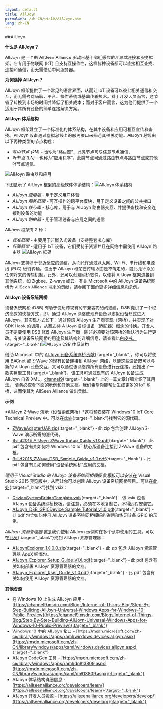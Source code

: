 ```yaml
---
layout: default
title: AllJoyn
permalink: /zh-CN/win10/AllJoyn.htm
lang: zh-CN
---
```


##AllJoyn

**什么是 AllJoyn？**

AllJoyn 是一个由 AllSeen Alliance 驱动且基于邻近感应的开源式连接和服务框架。它专用于物联网 \(IoT\) 且支持互操作性，这样各种设备都可以直接相互查找、连接和通信，而无需借助中间服务器。

**为何选择 AllJoyn？**

AllJoyn 框架提供了一个常见的语言界面，从而让 IoT 设备可以彼此相关通信和交互，而无需考虑品牌、平台、操作系统或基础传输技术。对于开发人员而言，这节省了转换到市场的时间并降低了相关成本；而对于客户而言，这为他们提供了一个适用于其所有设备的简单连接解决方案。

**AllJoyn 体系结构**

AllJoyn 框架建立了一个标准化的体系结构，在其中设备和应用可相互宣传和查找。AllJoyn 设备通过虚拟总线上的服务接口来描述其相关功能。AllJoyn 总线由以下两种类型的节点构成：

* *路由节点 \(RN\)* - 也称为“路由器”，此类节点可与任意节点通信。
* *叶节点 \(LN\)* - 也称为“应用程序”，此类节点可通过路由节点与路由节点或其他叶节点通信。

![AllJoyn 路由器和应用]({{site.baseurl}}/images/AllJoyn/AllJoyn_Routers_Apps.png)

下图显示了 AllJoyn 框架的高级软件体系结构：![AllJoyn 体系结构]({{site.baseurl}}/images/AllJoyn/AllJoyn_Architecture.png)

* *AllJoyn 应用层* - 用于定义用户体验
* *AllJoyn 服务框架* - 可互操作的跨平台模块，用于定义设备之间的公共接口  
* *AllJoyn 核心库* - 核心库，用于与 AllJoyn 路由器交互，并提供查找和安全连接到设备的功能  
* *AllJoyn 路由器* - 用于管理设备与应用之间的通信


AllJoyn 框架有 2 种：

* *标准框架* - 主要用于非嵌入式设备（支持整套核心库）
* *纤薄框架* - 适用于 IoT 设备，它们受制于资源并且在网络中需使用 AllJoyn 路由器 ![AllJoyn 框架]({{site.baseurl}}/images/AllJoyn/AllJoyn_Frameworks.png)

AllJoyn 支持基于邻近感应的通信，从而允许通过以太网、Wi-Fi、串行线和电源线 \(PLC\) 进行传输。但由于 AllJoyn 框架在传输方面是不确定的，因此允许添加任何将来的传输机制。此外，还可以创建网桥软件，以便将 AllJoyn 框架连接到其他系统，如 Zigbee、Z-wave 或云。有关 Microsoft 中的 AllJoyn 设备系统网桥为 AllSeen Alliance 带来的贡献，请参阅下面的更多详细信息和示例。

**AllJoyn 设备系统网桥**

设备系统网桥 \(DSB\) 有助于促进跨现有的不兼容网络的通信。DSB 提供了一个经济高效的快捷方式，即，通过 AllJoyn 网络使现有设备以虚拟设备形式进入 AllJoyn。其实现方式如下：通过预焙 AllJoyn 生产商实现（网桥），并实现了对 SDK Hook 的调用，从而支持 AllJoyn 目标设备（适配器）概念的转换。开发人员不需要使用 DSB 修改 AllJoyn 生产商，除非必须要对该网桥的默认行为进行更改。有关设备系统网桥的用途及其结构的详细信息，请查看此[白皮书。](https://git.allseenalliance.org/cgit/dsb.git/plain/Docs/AllJoyn%20-%20Device%20System%20Bridge%20-%20Whitepaper%20v1.0.pdf){:target="_blank"}![AllJoyn DSB 体系结构]({{site.baseurl}}/images/AllJoyn/AllJoyn_DSBArch.png)

借助 Microsoft 中的 [AllJoyn 设备系统网桥贡献](https://wiki.allseenalliance.org/gateway/dsb){:target="_blank"}，你可以将使用 BACnet 或 Z-Wave 的现有设备连接到 AllJoyn 网络，以便这些设备既可以与新的 AllJoyn 设备交互，又可以通过该网络跨所有设备进行云连接。还推出了一款实用型[工具](https://github.com/MS-brock/AllJoynToasterDemo/tree/master/getajxml){:target="_blank"}，该工具可通过现有的 AllJoyn 设备生成 AllJoyn 自省 XML，[channel9](https://channel9.msdn.com/Blogs/Internet-of-Things-Blog/Step-By-Step-Building-AllJoyn-Universal-Windows-Apps-for-Windows-10-Public-Preview){:target="_blank"} 上的一篇文章详细介绍了其用法。 请务必查看下面的示例和其他文档。我们希望你能帮助生成更多的 IoT 网桥，从而使其为 AllSeen Alliance 做出贡献。


**示例**

*AllJoyn Z-Wave 演示（设备系统网桥）*这将预安装在 Windows 10 IoT Core Technical Preview 中。可以在[此处](https://github.com/ms-iot/samples/tree/develop/AllJoyn/AllJoynZWaveDemo){:target="_blank"}找到它的源代码。

* [ZWaveAdapterUAP.zip](https://github.com/ms-iot/samples/blob/develop/AllJoyn/AllJoynZWaveDemo/ZWaveAdapterUAP.zip?raw=true){:target="_blank"} - 此 zip 包含创建 AllJoyn Z-Wave 演示所需的源代码。
* [Build2015\_AllJoyn\_ZWave\_Setup\_Guide\_v1.0.pdf](https://github.com/ms-iot/samples/blob/develop/AllJoyn/AllJoynZWaveDemo/Build2015_AllJoyn_ZWave_Setup_Guide_v1.0.pdf?raw=true){:target="_blank"} - 此 pdf 包含有关如何将 Windows 10 IoT 核心版设备连接到 Z-Wave 设备的文档。
* [Build2015\_ZWave\_DSB\_Sample\_Guide\_v1.0.pdf](https://github.com/ms-iot/samples/blob/develop/AllJoyn/AllJoynZWaveDemo/Build2015_ZWave_DSB_Sample_Guide_v1.0.pdf?raw=true){:target="_blank"} - 此 pdf 包含有关如何使用“设备系统网桥”应用的文档。

*适用于 Visual Studio 的 AllJoyn 设备系统网桥模板* 此模板可以安装在 Visual Studio 2015 预览版中，从而让你可以创建 AllJoyn 设备系统网桥项目。可以在[此处](https://github.com/ms-iot/samples/tree/develop/AllJoyn/AllJoynDSBGuide){:target="_blank"}找到 vsix：

* [DeviceSystemBridgeTemplate.vsix](https://github.com/ms-iot/samples/blob/develop/AllJoyn/AllJoynDSBGuide/DeviceSystemBridgeTemplate.vsix){:target="_blank"} - 该 vsix 包含 AllJoyn 设备系统网桥模板。请注意，必须在本地复制它，不得远程安装它。
* [AllJoyn\_DSB\_GPIODevice\_Sample\_Tutorial\_v1.0.pdf](https://github.com/ms-iot/samples/blob/develop/AllJoyn/AllJoynDSBGuide/AllJoyn_DSB_GPIODevice_Sample_Tutorial_v1.0.pdf?raw=true){:target="_blank"} - 此 pdf 包含如何使用 AllJoyn 设备系统网桥模板的说明和练习设备 GPIO 的示例。  

*AllJoyn 资源管理器* 这是我们使用 AllJoyn 示例时在多个点中使用的工具。可以在[此处](https://github.com/ms-iot/samples/tree/develop/AllJoyn/AllJoynExplorer){:target="_blank"}找到 AllJoyn 资源管理器：

* [AllJoynExplorer\_1.0.0.0.zip](https://github.com/ms-iot/samples/blob/develop/AllJoyn/AllJoynExplorer/AllJoynExplorer_1.0.0.0.zip?raw=true){:target="_blank"} - 此 zip 包含 AllJoyn 资源管理器 AppX 捆绑包。
* [AllJoyn\_Explorer\_Setup\_Guide\_v1.0.pdf](https://github.com/ms-iot/samples/blob/develop/AllJoyn/AllJoynExplorer/AllJoyn_Explorer_Setup_Guide_v1.0.pdf?raw=true){:target="_blank"} - 此 pdf 包含有关如何部署 AllJoyn 资源管理器的文档。
* [AllJoyn\_Explorer\_User\_Guide\_v1.0.pdf](https://github.com/ms-iot/samples/blob/develop/AllJoyn/AllJoynExplorer/AllJoyn_Explorer_User_Guide_v1.0.pdf?raw=true){:target="_blank"} - 此 pdf 包含有关如何使用 AllJoyn 资源管理器的文档。  


**其他资源**

* 在 Windows 10 上生成 AllJoyn 应用 - [https://channel9.msdn.com/Blogs/Internet-of-Things-Blog/Step-By-Step-Building-AllJoyn-Universal-Windows-Apps-for-Windows-10-Public-Preview](https://channel9.msdn.com/Blogs/Internet-of-Things-Blog/Step-By-Step-Building-AllJoyn-Universal-Windows-Apps-for-Windows-10-Public-Preview){:target="_blank"}
* Windows 10 中的 AllJoyn 接口 - [https://msdn.microsoft.com/zh-cn/library/windows/apps/xaml/windows.devices.alljoyn.aspx](https://msdn.microsoft.com/zh-CN/library/windows/apps/xaml/windows.devices.alljoyn.aspx){:target="_blank"}
* AllJoyn CodeGen 工具 - [https://msdn.microsoft.com/zh-cn/library/windows/apps/xaml/dn913809.aspx](https://msdn.microsoft.com/zh-CN/library/windows/apps/xaml/dn913809.aspx){:target="_blank"}
* AllJoyn 体系结构详细信息 - [https://allseenalliance.org/developers/learn/](https://allseenalliance.org/developers/learn/){:target="_blank"}
* AllJoyn 开发人员资源 - [https://allseenalliance.org/developers/develop/](https://allseenalliance.org/developers/develop/){:target="_blank"}
